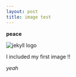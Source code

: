 ```yaml
---
layout: post
title: image test
---
```


**peace**

![jekyll logo](/images/jekyll-logo.png)

I included my first image !!

_yeah_
